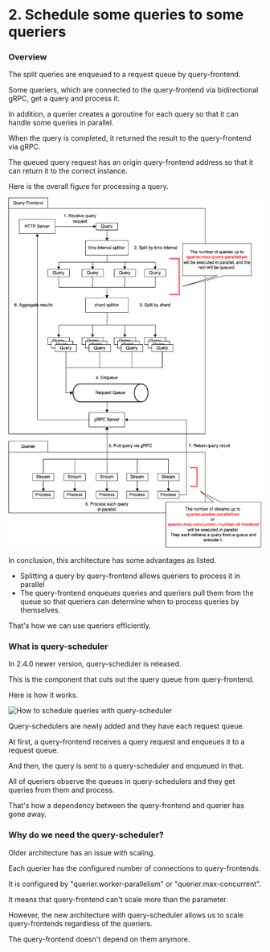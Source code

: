 # 2. Schedule some queries to some queriers

### Overview

The split queries are enqueued to a request queue by query-frontend.

Some queriers, which are connected to the query-frontend via bidirectional gRPC, get a query and process it.&#x20;

In addition, a querier creates a goroutine for each query so that it can handle some queries in parallel.&#x20;

When the query is completed, it returned the result to the query-frontend via gRPC.&#x20;

The queued query request has an origin query-frontend address so that it can return it to the correct instance.

Here is the overall figure for processing a query.

![](../.gitbook/assets/how-query-scheduler-works.png)

In conclusion, this architecture has some advantages as listed.

* Splitting a query by query-frontend allows queriers to process it in parallel
* The query-frontend enqueues queries and queriers pull them from the queue so that queriers can determine when to process queries by themselves.

That's how we can use queriers efficiently.

### What is query-scheduler

In 2.4.0 newer version, query-scheduler is released.&#x20;

This is the component that cuts out the query queue from query-frontend.

Here is how it works.

![How to schedule queries with query-scheduler](../.gitbook/assets/query\_scheduler\_v2.drawio.png)

Query-schedulers are newly added and they have each request queue.&#x20;

At first, a query-frontend receives a query request and enqueues it to a request queue.

And then, the query is sent to a query-scheduler and enqueued in that.

All of queriers observe the queues in query-schedulers and they get queries from them and process.

That's how a dependency between the query-frontend and querier has gone away.

### Why do we need the query-scheduler?

Older architecture has an issue with scaling.&#x20;

Each querier has the configured number of connections to query-frontends.&#x20;

It is configured by "querier.worker-parallelism" or "querier.max-concurrent".&#x20;

It means that query-frontend can't scale more than the parameter.&#x20;

However, the new architecture with query-scheduler allows us to scale query-frontends regardless of the queriers.&#x20;

The query-frontend doesn't depend on them anymore.
